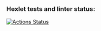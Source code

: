 ### Hexlet tests and linter status:
[![Actions Status](https://github.com/valeriybagrov/frontend-project-46/actions/workflows/hexlet-check.yml/badge.svg)](https://github.com/valeriybagrov/frontend-project-46/actions)